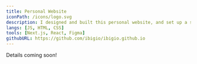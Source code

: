 ```yaml
---
title: Personal Website
iconPath: /icons/logo.svg
description: I designed and built this personal website, and set up a static deployment strategy on Github Pages using git subtrees.
langs: [JS, HTML, CSS]
tools: [Next.js, React, Figma]
githubURL: https://github.com/ibigio/ibigio.github.io
---
```


Details coming soon!
